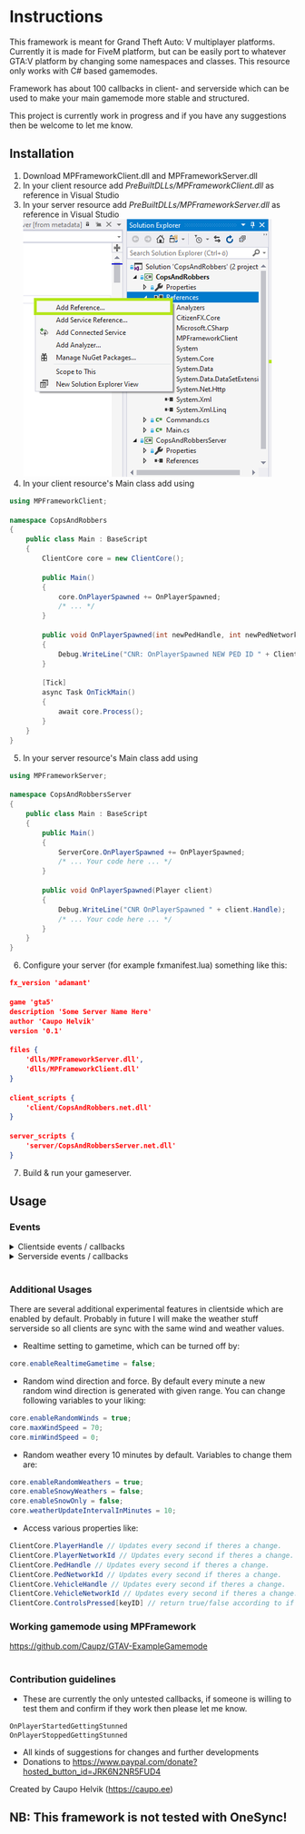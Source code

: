 # Instructions #

This framework is meant for Grand Theft Auto: V multiplayer platforms. Currently it is made for FiveM platform, but can be easily port to whatever GTA:V platform by changing some namespaces and classes. This resource only works with C# based gamemodes.  
     
Framework has about 100 callbacks in client- and serverside which can be used to make your main gamemode more stable and structured.  
  
This project is currently work in progress and if you have any suggestions then be welcome to let me know.

## Installation ##

1. Download MPFrameworkClient.dll and MPFrameworkServer.dll  
2. In your client resource add *PreBuiltDLLs/MPFrameworkClient.dll* as reference in Visual Studio  
3. In your server resource add *PreBuiltDLLs/MPFrameworkServer.dll* as reference in Visual Studio  
![Instructions to how to add dlls as reference](instruction-add-reference.png)  
4. In your client resource's Main class add using
```csharp
using MPFrameworkClient;

namespace CopsAndRobbers
{
    public class Main : BaseScript
    {
        ClientCore core = new ClientCore();

        public Main()
        {
            core.OnPlayerSpawned += OnPlayerSpawned;
            /* ... */
        }

        public void OnPlayerSpawned(int newPedHandle, int newPedNetworkId, float x, float y, float z)
        {
            Debug.WriteLine("CNR: OnPlayerSpawned NEW PED ID " + ClientCore.PedHandle);
        }

        [Tick]
        async Task OnTickMain()
        {
            await core.Process();
        }
    }
}
```
5. In your server resource's Main class add using
```csharp
using MPFrameworkServer;

namespace CopsAndRobbersServer
{
    public class Main : BaseScript
    {
        public Main()
        {
            ServerCore.OnPlayerSpawned += OnPlayerSpawned;
            /* ... Your code here ... */
        }

        public void OnPlayerSpawned(Player client)
        {
            Debug.WriteLine("CNR OnPlayerSpawned " + client.Handle);
            /* ... Your code here ... */
        }
    }
}
```
6. Configure your server (for example fxmanifest.lua) something like this:  
```json
fx_version 'adamant'

game 'gta5'
description 'Some Server Name Here'
author 'Caupo Helvik'
version '0.1'

files {
    'dlls/MPFrameworkServer.dll',
    'dlls/MPFrameworkClient.dll'
}

client_scripts {
    'client/CopsAndRobbers.net.dll'
}

server_scripts {
    'server/CopsAndRobbersServer.net.dll'
}
```

7. Build & run your gameserver.

## Usage ##
### Events ###

<details>
  <summary>Clientside events / callbacks</summary>

```csharp

OnPlayerStartedBurnouting(int vehicleHandle);
OnPlayerStoppedBurnouting(int vehicleHandle);
OnPlayerStartedMovingVehicle(int vehicleHandle);
OnPlayerStoppedVehicle(int vehicleHandle);
OnPlayerStartedJumpingOutOfVehicle(int vehicleHandle, int vehicleSeat);
OnPlayerStoppedJumpingOutOfVehicle(int vehicleHandle, int vehicleSeat);
OnPlayerTryingToEnterVehicle(int vehicleHandle, int vehicleSeat);
OnPlayerEnteredVehicle(int vehicleHandle, int vehicleSeat);
OnPlayerLeaveVehicle(int vehicleHandle, int vehicleSeat);
OnPlayerSeatChange(int vehicleHandle, int vehicleSeat);
OnPlayerSpawnIntoVehicle(int vehicleHandle);
OnPlayerEnteredBoat(int vehicleHandle, int vehicleSeat);
OnPlayerLeftBoat(int vehicleHandle, int vehicleSeat);
OnPlayerEnteredHeli(int vehicleHandle, int vehicleSeat);
OnPlayerLeftHeli(int vehicleHandle, int vehicleSeat);
OnPlayerEnteredPlane(int vehicleHandle, int vehicleSeat);
OnPlayerLeftPlane(int vehicleHandle, int vehicleSeat);
OnPlayerEnteredPoliceVehicle(int vehicleHandle, int vehicleSeat);
OnPlayerLeftPoliceVehicle(int vehicleHandle, int vehicleSeat);
OnPlayerEnteredSub(int vehicleHandle);
OnPlayerLeftSub(int vehicleHandle);
OnPlayerEnteredTaxi(int vehicleHandle, int vehicleSeat);
OnPlayerLeftTaxi(int vehicleHandle, int vehicleSeat);
OnPlayerEnteredTrain(int vehicleHandle, int vehicleSeat);
OnPlayerLeftTrain(int vehicleHandle, int vehicleSeat);
OnPlayerEnteredFlyingVehicle(int vehicleHandle, int vehicleSeat);
OnPlayerLeftFlyingVehicle(int vehicleHandle, int vehicleSeat);
OnPlayerStartedOnBike(int vehicleHandle, int vehicleSeat);
OnPlayerStoppedOnBike(int vehicleHandle, int vehicleSeat);
OnPlayerStartedOnVehicle();
OnPlayerStoppedOnVehicle();
OnVehicleHealthGain(int vehicleHandle, int vehicleHealth, float vehicleBodyHealth, float vehicleEngineHealth, float vehiclePetrolTankHealth);
OnVehicleHealthLoss(int vehicleHandle, int vehicleHealth, float vehicleBodyHealth, float vehicleEngineHealth, float vehiclePetrolTankHealth);
OnVehicleCrash(int vehicleHandle);
OnPlayerStartedAiming(uint weapon);
OnPlayerStoppedAiming(uint weapon);
OnPlayerReadyToShoot(uint weapon);
OnPlayerNotReadyToShoot();
OnPlayerEnteredMainMenu();
OnPlayerLeftMainMenu();
OnPlayerStartedWearingHelmet();
OnPlayerStoppedWearingHelmet();
OnPlayerStartedVaulting();
OnPlayerStoppedVaulting();
OnPlayerStartedStealthKill(uint weapon);
OnPlayerStoppedStealthKill(uint weapon);
OnPlayerStartedSwimmingUnderwater();
OnPlayerStoppedSwimmingUnderwater();
OnPlayerStartedSwimming();
OnPlayerStoppedSwimming();
OnPlayerStartedShooting(uint weapon, int ammo);
OnPlayerStoppedShooting(uint weapon, int ammo);
OnPlayerStartedWalking();
OnPlayerStoppedWalking();
OnPlayerSpawned(int newPedHandle, int newPedNetworkId, float x, float y, float z);
OnPlayerStartedReloading(uint weapon);
OnPlayerStoppedReloading(uint weapon);
OnPlayerStartedRunning();
OnPlayerStoppedRunning();
OnPlayerStartedSprinting();
OnPlayerStoppedSprinting();
OnPlayerStartedJumping();
OnPlayerStoppedJumping();
OnPlayerCuffed();
OnPlayerUnCuffed();
OnPlayerStartedToGetUp();
OnPlayerStoppedToGetUp();
OnPlayerStartedToAimFromCover(uint weapon);
OnPlayerStoppedToAimFromCover(uint weapon);
OnPlayerStartedGettingJacked();
OnPlayerStoppedGettingJacked();
OnPlayerStartedGettingStunned();
OnPlayerStoppedGettingStunned();
OnPlayerStartedClimbing();
OnPlayerStoppedClimbing();
OnPlayerDied(float x, float y, float z);
OnPlayerRevived(float x, float y, float z);
OnPlayerStartedDiving();
OnPlayerStoppedDiving();
OnPlayerStartedDriveBy(int vehicleHandle, uint weapon);
OnPlayerStoppedDriveBy(int vehicleHandle, uint weapon);
OnPlayerStartedFalling();
OnPlayerStoppedFalling();
OnPlayerStartedOnFoot();
OnPlayerStoppedOnFoot();
OnPlayerEnteredMeleeCombat();
OnPlayerLeftMeleeCombat();
OnPlayerEnteredCover();
OnPlayerLeftCover();
OnPlayerEnteredParachuteFreefall();
OnPlayerLeftParachuteFreefall();
OnPlayerStartedJacking();
OnPlayerStoppedJacking();
OnPlayerHealthGain(int oldHealth, int newHealth);
OnPlayerHealthLoss(int oldHealth, int newHealth);
OnPlayerArmourGain(int oldArmour, int newArmour);
OnPlayerArmourLoss(int oldArmour, int newArmour);
OnPlayerWeaponChange(uint oldWeapon, uint newWeapon);
OnSecondPassed();
OnHundredMilliSecondPassed();
OnMinutePassed();
OnHourPassed();
OnKeyPressed(int key);
OnKeyReleased(int key);
```
</details>

<details>
  <summary>Serverside events / callbacks</summary>

```csharp
OnPlayerStartedBurnouting(Player player, int vehicleNetworkId);
OnPlayerStoppedBurnouting(Player player, int vehicleNetworkId);
OnPlayerStartedMovingVehicle(Player player, int vehicleNetworkId);
OnPlayerStoppedVehicle(Player player, int vehicleNetworkId);
OnPlayerStartedJumpingOutOfVehicle(Player player, int vehicleNetworkId, int vehicleSeat);
OnPlayerStoppedJumpingOutOfVehicle(Player player, int vehicleNetworkId, int vehicleSeat);
OnPlayerTryingToEnterVehicle(Player player, int vehicleNetworkId, int vehicleSeat);
OnPlayerEnteredVehicle(Player player, int vehicleNetworkId, int vehicleSeat);
OnPlayerLeaveVehicle(Player player, int vehicleNetworkId, int vehicleSeat);
OnPlayerSeatChange(Player player, int vehicleNetworkId, int vehicleSeat);
OnPlayerSpawnIntoVehicle(Player player, int vehicleNetworkId, int vehicleSeat);
OnPlayerEnteredBoat(Player player, int vehicleNetworkId, int vehicleSeat);
OnPlayerLeftBoat(Player player, int vehicleNetworkId, int vehicleSeat);
OnPlayerEnteredHeli(Player player, int vehicleNetworkId, int vehicleSeat);
OnPlayerLeftHeli(Player player, int vehicleNetworkId, int vehicleSeat);
OnPlayerEnteredPlane(Player player, int vehicleNetworkId, int vehicleSeat);
OnPlayerLeftPlane(Player player, int vehicleNetworkId, int vehicleSeat);
OnPlayerEnteredPoliceVehicle(Player player, int vehicleNetworkId, int vehicleSeat);
OnPlayerLeftPoliceVehicle(Player player, int vehicleNetworkId, int vehicleSeat);
OnPlayerEnteredSub(Player player, int vehicleNetworkId, int vehicleSeat);
OnPlayerLeftSub(Player player, int vehicleNetworkId, int vehicleSeat);
OnPlayerEnteredTaxi(Player player, int vehicleNetworkId, int vehicleSeat);
OnPlayerLeftTaxi(Player player, int vehicleNetworkId, int vehicleSeat);
OnPlayerEnteredTrain(Player player, int vehicleNetworkId, int vehicleSeat);
OnPlayerLeftTrain(Player player, int vehicleNetworkId, int vehicleSeat);
OnPlayerEnteredFlyingVehicle(Player player, int vehicleNetworkId, int vehicleSeat);
OnPlayerLeftFlyingVehicle(Player player, int vehicleNetworkId, int vehicleSeat);
OnPlayerStartedOnBike(Player player, int vehicleNetworkId, int vehicleSeat);
OnPlayerStoppedOnBike(Player player, int vehicleNetworkId, int vehicleSeat);
OnPlayerStartedOnVehicle(Player player);
OnPlayerStoppedOnVehicle(Player player);
OnVehicleHealthGain(Player player, int vehicleNetworkId, int vehicleHealth, float vehicleBodyHealth, float vehicleEngineHealth, float vehiclePetrolTankHealth);
OnVehicleHealthLoss(Player player, int vehicleNetworkId, int vehicleHealth, float vehicleBodyHealth, float vehicleEngineHealth, float vehiclePetrolTankHealth);
OnVehicleCrash(Player player, int vehicleNetworkId);
OnPlayerStartedAiming(Player player, uint weapon);
OnPlayerStoppedAiming(Player player, uint weapon);
OnPlayerReadyToShoot(Player player, uint weapon);
OnPlayerNotReadyToShoot(Player player);
OnPlayerEnteredMainMenu(Player player);
OnPlayerLeftMainMenu(Player player);
OnPlayerStartedWearingHelmet(Player player);
OnPlayerStoppedWearingHelmet(Player player);
OnPlayerStartedVaulting(Player player);
OnPlayerStoppedVaulting(Player player);
OnPlayerStartedStealthKill(Player player, uint weapon);
OnPlayerStoppedStealthKill(Player player, uint weapon);
OnPlayerStartedSwimmingUnderwater(Player player);
OnPlayerStoppedSwimmingUnderwater(Player player);
OnPlayerStartedSwimming(Player player);
OnPlayerStoppedSwimming(Player player);
OnPlayerStartedShooting(Player player, uint weapon);
OnPlayerStoppedShooting(Player player, uint weapon);
OnPlayerStartedWalking(Player player);
OnPlayerStoppedWalking(Player player);
OnPlayerSpawned(Player player);
OnPlayerStartedReloading(Player player, uint weapon);
OnPlayerStoppedReloading(Player player, uint weapon);
OnPlayerStartedRunning(Player player);
OnPlayerStoppedRunning(Player player);
OnPlayerStartedSprinting(Player player);
OnPlayerStoppedSprinting(Player player);
OnPlayerStartedJumping(Player player);
OnPlayerStoppedJumping(Player player);
OnPlayerCuffed(Player player);
OnPlayerUnCuffed(Player player);
OnPlayerStartedToGetUp(Player player);
OnPlayerStoppedToGetUp(Player player);
OnPlayerStartedToAimFromCover(Player player, uint weapon);
OnPlayerStoppedToAimFromCover(Player player, uint weapon);
OnPlayerStartedGettingJacked(Player player);
OnPlayerStoppedGettingJacked(Player player);
OnPlayerStartedGettingStunned(Player player);
OnPlayerStoppedGettingStunned(Player player);
OnPlayerStartedClimbing(Player player);
OnPlayerStoppedClimbing(Player player);
OnPlayerDied(Player player, float x, float y, float z);
OnPlayerRevived(Player player, float x, float y, float z);
OnPlayerStartedDiving(Player player);
OnPlayerStoppedDiving(Player player);
OnPlayerStartedDriveBy(Player player, uint weapon);
OnPlayerStoppedDriveBy(Player player, uint weapon);
OnPlayerStartedFalling(Player player);
OnPlayerStoppedFalling(Player player);
OnPlayerStartedOnFoot(Player player);
OnPlayerStoppedOnFoot(Player player);
OnPlayerEnteredMeleeCombat(Player player, uint weapon);
OnPlayerLeftMeleeCombat(Player player, uint weapon);
OnPlayerEnteredCover(Player player);
OnPlayerLeftCover(Player player);
OnPlayerEnteredParachuteFreefall(Player player);
OnPlayerLeftParachuteFreefall(Player player);
OnPlayerStartedJacking(Player player);
OnPlayerStoppedJacking(Player player);
OnPlayerHealthGain(Player player, int oldHealth, int newHealth);
OnPlayerHealthLoss(Player player, int oldHealth, int newHealth);
OnPlayerArmourGain(Player player, int oldArmour, int newArmour);
OnPlayerArmourLoss(Player player, int oldArmour, int newArmour);
OnPlayerWeaponChange(Player player, uint oldWeapon, uint newWeapon);
```
</details>

# #

### Additional Usages ###  
  
There are several additional experimental features in clientside which are enabled by default. Probably in future I will make the weather stuff serverside so all clients are sync with the same wind and weather values.  

- Realtime setting to gametime, which can be turned off by:
```csharp
core.enableRealtimeGametime = false;
```
- Random wind direction and force. By default every minute a new random wind direction is generated with given range. You can change following variables to your liking:
```csharp
core.enableRandomWinds = true;
core.maxWindSpeed = 70;
core.minWindSpeed = 0;
```
- Random weather every 10 minutes by default. Variables to change them are:
```csharp
core.enableRandomWeathers = true;
core.enableSnowyWeathers = false;
core.enableSnowOnly = false;
core.weatherUpdateIntervalInMinutes = 10;
```
- Access various properties like:
```csharp
ClientCore.PlayerHandle // Updates every second if theres a change.
ClientCore.PlayerNetworkId // Updates every second if theres a change.
ClientCore.PedHandle // Updates every second if theres a change.
ClientCore.PedNetworkId // Updates every second if theres a change.
ClientCore.VehicleHandle // Updates every second if theres a change.
ClientCore.VehicleNetworkId // Updates every second if theres a change.
ClientCore.ControlsPressed[keyID] // return true/false according to if pressed or not.
```

### Working gamemode using MPFramework ###  
https://github.com/Caupz/GTAV-ExampleGamemode

# #
  
### Contribution guidelines ###

* These are currently the only untested callbacks, if someone is willing to test them and confirm if they work then please let me know.
```
OnPlayerStartedGettingStunned
OnPlayerStoppedGettingStunned
```
* All kinds of suggestions for changes and further developments
* Donations to https://www.paypal.com/donate?hosted_button_id=JRK6N2NR5FUD4

Created by Caupo Helvik (https://caupo.ee)

## NB: This framework is not tested with OneSync! ##
